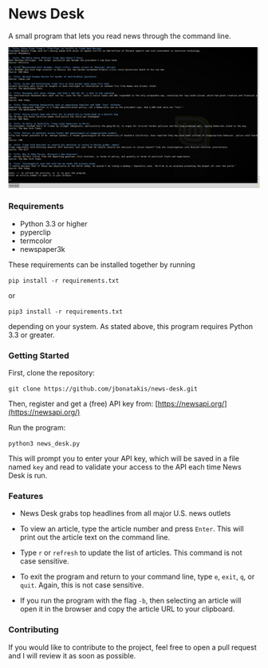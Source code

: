 # News Desk

A small program that lets you read news through the command line.

![news-desk](https://raw.githubusercontent.com/jbonatakis/news-desk/master/images/news-desk-screenshot.png)


### Requirements

* Python 3.3 or higher
* pyperclip 
* termcolor
* newspaper3k

These requirements can be installed together by running 

`pip install -r requirements.txt`

or 

`pip3 install -r requirements.txt` 

depending on your system. As stated above, this program requires Python 3.3 or greater.

### Getting Started

First, clone the repository:

`git clone https://github.com/jbonatakis/news-desk.git`

Then, register and get a (free) API key from: [https://newsapi.org/](https://newsapi.org/)

Run the program:

`python3 news_desk.py`

This will prompt you to enter your API key, which will be saved in a file named `key` and read to validate your access to the API each time News Desk is run.

### Features

* News Desk grabs top headlines from all major U.S. news outlets
* To view an article, type the article number and press `Enter`. This will print out the article text on the command line.
* Type `r` or `refresh` to update the list of articles. This command is not case sensitive.
* To exit the program and return to your command line, type `e`, `exit`, `q`, or `quit`. Again, this is not case sensitive.

* If you run the program with the flag `-b`, then selecting an article will open it in the browser and copy the article URL to your clipboard.

### Contributing

If you would like to contribute to the project, feel free to open a pull request and I will review it as soon as possible.
